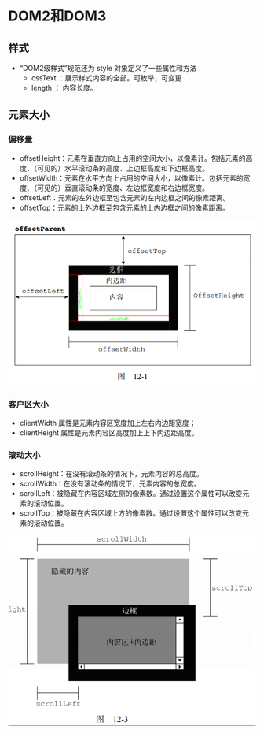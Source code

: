# DOM2和DOM3

## 样式
+ “DOM2级样式”规范还为 style 对象定义了一些属性和方法
    - cssText ：展示样式内容的全部。可枚举，可变更
    - length ： 内容长度。

## 元素大小
### 偏移量
* offsetHeight：元素在垂直方向上占用的空间大小，以像素计。包括元素的高度、（可见的）水平滚动条的高度、上边框高度和下边框高度。
* offsetWidth：元素在水平方向上占用的空间大小，以像素计。包括元素的宽度、（可见的）垂直滚动条的宽度、左边框宽度和右边框宽度。
* offsetLeft：元素的左外边框至包含元素的左内边框之间的像素距离。
* offsetTop：元素的上外边框至包含元素的上内边框之间的像素距离。


![offsetparent](./img/offsetParent.png)



### 客户区大小
* clientWidth 属性是元素内容区宽度加上左右内边距宽度；
* clientHeight 属性是元素内容区高度加上上下内边距高度。

### 滚动大小
* scrollHeight：在没有滚动条的情况下，元素内容的总高度。
* scrollWidth：在没有滚动条的情况下，元素内容的总宽度。
* scrollLeft：被隐藏在内容区域左侧的像素数。通过设置这个属性可以改变元素的滚动位置。
* scrollTop：被隐藏在内容区域上方的像素数。通过设置这个属性可以改变元素的滚动位置。

![scrool](./img/scroll.png)